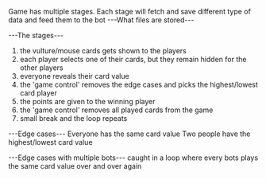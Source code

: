 Game has multiple stages. Each stage will fetch and save different type of data and feed them to the bot
---What files are stored---


---The stages---
1. the vulture/mouse cards gets shown to the players
2. each player selects one of their cards, but they remain hidden for the other players
3. everyone reveals their card value
4. the 'game control' removes the edge cases and picks the highest/lowest card player
5. the points are given to the winning player
6. the 'game control' removes all played cards from the game
7. small break and the loop repeats

---Edge cases---
Everyone has the same card value
Two people have the highest/lowest card value

---Edge cases with multiple bots---
caught in a loop where every bots plays the same card value over and over again
